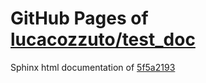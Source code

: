 GitHub Pages of [lucacozzuto/test_doc](https://github.com/lucacozzuto/test_doc.git)
===
Sphinx html documentation of [5f5a2193](https://github.com/lucacozzuto/test_doc/tree/5f5a219302fe6e0bd69f9a51d201cfd9cd9ab9b3)
